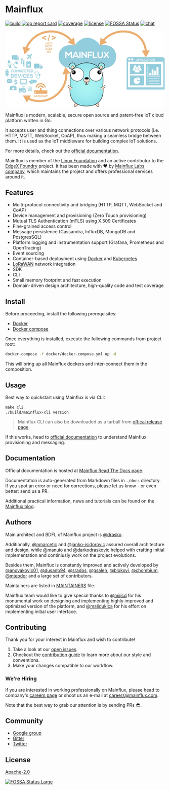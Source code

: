 # Mainflux

[![build][ci-badge]][ci-url]
[![go report card][grc-badge]][grc-url]
[![coverage][cov-badge]][cov-url]
[![license][license]](LICENSE)
[![FOSSA Status][fossa-badge]][fossa-url]
[![chat][gitter-badge]][gitter]


![banner][banner]

Mainflux is modern, scalable, secure open source and patent-free IoT cloud platform written in Go.

It accepts user and thing connections over various network protocols (i.e. HTTP,
MQTT, WebSocket, CoAP), thus making a seamless bridge between them. It is used as the IoT middleware
for building complex IoT solutions.

For more details, check out the [official documentation][docs].

Mainflux is member of the [Linux Foundation][lf] and an active contributor
to the [EdgeX Foundry][edgex] project. It has been made with :heart: by [Mainflux Labs company][company],
which maintains the project and offers professional services around it.

## Features
- Multi-protocol connectivity and bridging (HTTP, MQTT, WebSocket and CoAP)
- Device management and provisioning (Zero Touch provisioning)
- Mutual TLS Authentication (mTLS) using X.509 Certificates
- Fine-grained access control
- Message persistence (Cassandra, InfluxDB, MongoDB and PostgresSQL)
- Platform logging and instrumentation support (Grafana, Prometheus and OpenTracing)
- Event sourcing
- Container-based deployment using [Docker][docker] and [Kubernetes][kubernetes]
- [LoRaWAN][lora] network integration
- SDK
- CLI
- Small memory footprint and fast execution
- Domain-driven design architecture, high-quality code and test coverage

## Install
Before proceeding, install the following prerequisites:

- [Docker](https://docs.docker.com/install/)
- [Docker compose](https://docs.docker.com/compose/install/)

Once everything is installed, execute the following commands from project root:

```bash
docker-compose -f docker/docker-compose.yml up -d
```

This will bring up all Mainflux dockers and inter-connect them in the composition.

## Usage
Best way to quickstart using Mainflux is via CLI:
```
make cli
./build/mainflux-cli version
```

> Mainflux CLI can also be downloaded as a tarball from [offical release page][rel]

If this works, head to [official documentation][docs] to understand Mainflux provisioning and messaging.

## Documentation
Official documentation is hosted at [Mainflux Read The Docs page][docs].

Documentation is auto-generated from Markdown files in `./docs` directory.
If you spot an error or need for corrections, please let us know - or even better: send us a PR.

Additional practical information, news and tutorials can be found on the [Mainflux blog][blog].

## Authors
Main architect and BDFL of Mainflux project is [@drasko][drasko].

Additionally, [@nmarcetic][nikola] and [@janko-isidorovic][janko] assured
overall architecture and design, while [@manuio][manu] and [@darkodraskovic][darko]
helped with crafting initial implementation and continiusly work on the project evolutions.

Besides them, Mainflux is constantly improved and actively
developed by [@anovakovic01][alex], [@dusanb94][dusan], [@srados][sava],
[@gsaleh][george], [@blokovi][iva], [@chombium][kole], [@mteodor][mirko] and a large set of contributors.

Maintainers are listed in [MAINTAINERS](MAINTAINERS) file.

Mainflux team would like to give special thanks to [@mijicd][dejan] for his monumental work
on designing and implementing highly improved and optimized version of the platform,
and [@malidukica][dusanm] for his effort on implementing initial user interface.

## Contributing
Thank you for your interest in Mainflux and wish to contribute!

1. Take a look at our [open issues](https://github.com/mainflux/mainflux/issues).
2. Checkout the [contribution guide](CONTRIBUTING.md) to learn more about our style and conventions.
3. Make your changes compatible to our workflow.

### We're Hiring
If you are interested in working professionally on Mainflux,
please head to company's [careers page][careers] or shoot us an e-mail at <careers@mainflux.com>.

Note that the best way to grab our attention is by sending PRs :sunglasses:.

## Community
- [Google group][forum]
- [Gitter][gitter]
- [Twitter][twitter]

## License
[Apache-2.0](LICENSE)

[![FOSSA Status Large][fossa-large]][fossa-large-url]

[banner]: https://github.com/mainflux/mainflux/blob/master/docs/img/gopherBanner.jpg
[ci-badge]: https://semaphoreci.com/api/v1/mainflux/mainflux/branches/master/badge.svg
[ci-url]: https://semaphoreci.com/mainflux/mainflux
[docs]: http://mainflux.readthedocs.io
[docker]: https://www.docker.com
[fossa-badge]: https://app.fossa.com/api/projects/git%2Bgithub.com%2Fmainflux%2Fmainflux.svg?type=shield
[fossa-url]: https://app.fossa.com/projects/git%2Bgithub.com%2Fmainflux%2Fmainflux?ref=badge_shield
[fossa-large]: https://app.fossa.com/api/projects/git%2Bgithub.com%2Fmainflux%2Fmainflux.svg?type=large
[fossa-large-url]: https://app.fossa.com/projects/git%2Bgithub.com%2Fmainflux%2Fmainflux?ref=badge_large
[forum]: https://groups.google.com/forum/#!forum/mainflux
[gitter]: https://gitter.im/mainflux/mainflux?utm_source=badge&utm_medium=badge&utm_campaign=pr-badge&utm_content=badge
[gitter-badge]: https://badges.gitter.im/Join%20Chat.svg
[grc-badge]: https://goreportcard.com/badge/github.com/mainflux/mainflux
[grc-url]: https://goreportcard.com/report/github.com/mainflux/mainflux
[cov-badge]: https://codecov.io/gh/mainflux/mainflux/branch/master/graph/badge.svg
[cov-url]: https://codecov.io/gh/mainflux/mainflux
[license]: https://img.shields.io/badge/license-Apache%20v2.0-blue.svg
[twitter]: https://twitter.com/mainflux
[lora]: https://lora-alliance.org/
[kubernetes]: https://kubernetes.io/
[rel]: https://github.com/mainflux/mainflux/releases
[careers]: https://www.mainflux.com/careers.html
[lf]: https://www.linuxfoundation.org/
[edgex]: https://www.edgexfoundry.org/
[company]: https://www.mainflux.com/
[blog]: https://medium.com/mainflux-iot-platform
[drasko]: https://github.com/drasko
[nikola]: https://github.com/nmarcetic
[dejan]: https://github.com/mijicd
[manu]: https://github.com/manuIO
[darko]: https://github.com/darkodraskovic
[janko]: https://github.com/janko-isidorovic
[alex]: https://github.com/anovakovic01
[dusan]: https://github.com/dusanb94
[sava]: https://github.com/srados
[george]: https://github.com/gesaleh
[iva]: https://github.com/blokovi
[kole]: https://github.com/chombium
[dusanm]: https://github.com/malidukica
[mirko]: https://github.com/mteodor
